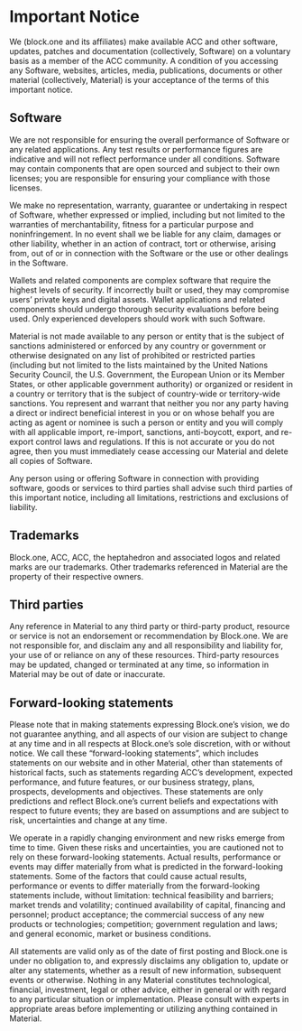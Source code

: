 # Important Notice

We (block.one and its affiliates) make available ACC and other software, updates, patches and documentation (collectively, Software) on a voluntary basis as a member of the ACC community.  A condition of you accessing any Software, websites, articles, media, publications, documents or other material (collectively, Material) is your acceptance of the terms of this important notice.

## Software
We are not responsible for ensuring the overall performance of Software or any related applications.  Any test results or performance figures are indicative and will not reflect performance under all conditions.  Software may contain components that are open sourced and subject to their own licenses; you are responsible for ensuring your compliance with those licenses.

We make no representation, warranty, guarantee or undertaking in respect of Software, whether expressed or implied, including but not limited to the warranties of merchantability, fitness for a particular purpose and noninfringement.  In no event shall we be liable for any claim, damages or other liability, whether in an action of contract, tort or otherwise, arising from, out of or in connection with the Software or the use or other dealings in the Software.

Wallets and related components are complex software that require the highest levels of security. If incorrectly built or used, they may compromise users’ private keys and digital assets. Wallet applications and related components should undergo thorough security evaluations before being used. Only experienced developers should work with such Software.

Material is not made available to any person or entity that is the subject of sanctions administered or enforced by any country or government or otherwise designated on any list of prohibited or restricted parties (including but not limited to the lists maintained by the United Nations Security Council, the U.S. Government, the European Union or its Member States, or other applicable government authority) or organized or resident in a country or territory that is the subject of country-wide or territory-wide sanctions.  You represent and warrant that neither you nor any party having a direct or indirect beneficial interest in you or on whose behalf you are acting as agent or nominee is such a person or entity and you will comply with all applicable import, re-import, sanctions, anti-boycott, export, and re-export control laws and regulations.  If this is not accurate or you do not agree, then you must immediately cease accessing our Material and delete all copies of Software.

Any person using or offering Software in connection with providing software, goods or services to third parties shall advise such third parties of this important notice, including all limitations, restrictions and exclusions of liability.

## Trademarks
Block.one, ACC, ACC, the heptahedron and associated logos and related marks are our trademarks.  Other trademarks referenced in Material are the property of their respective owners.

## Third parties
Any reference in Material to any third party or third-party product, resource or service is not an endorsement or recommendation by Block.one.  We are not responsible for, and disclaim any and all responsibility and liability for, your use of or reliance on any of these resources. Third-party resources may be updated, changed or terminated at any time, so information in Material may be out of date or inaccurate.

## Forward-looking statements
Please note that in making statements expressing Block.one’s vision, we do not guarantee anything, and all aspects of our vision are subject to change at any time and in all respects at Block.one’s sole discretion, with or without notice. We call these “forward-looking statements”, which includes statements on our website and in other Material, other than statements of historical facts, such as statements regarding ACC’s development, expected performance, and future features, or our business strategy, plans, prospects, developments and objectives. These statements are only predictions and reflect Block.one’s current beliefs and expectations with respect to future events; they are based on assumptions and are subject to risk, uncertainties and change at any time.

We operate in a rapidly changing environment and new risks emerge from time to time. Given these risks and uncertainties, you are cautioned not to rely on these forward-looking statements. Actual results, performance or events may differ materially from what is predicted in the forward-looking statements. Some of the factors that could cause actual results, performance or events to differ materially from the forward-looking statements include, without limitation: technical feasibility and barriers; market trends and volatility; continued availability of capital, financing and personnel; product acceptance; the commercial success of any new products or technologies; competition; government regulation and laws; and general economic, market or business conditions.

All statements are valid only as of the date of first posting and Block.one is under no obligation to, and expressly disclaims any obligation to, update or alter any statements, whether as a result of new information, subsequent events or otherwise.  Nothing in any Material constitutes technological, financial, investment, legal or other advice, either in general or with regard to any particular situation or implementation. Please consult with experts in appropriate areas before implementing or utilizing anything contained in Material.
